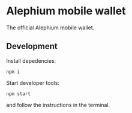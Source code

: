 # Alephium mobile wallet

The official Alephium mobile wallet.

## Development

Install depedencies:

```shell
npm i
```

Start developer tools:

```shell
npm start
```

and follow the instructions in the terminal.
